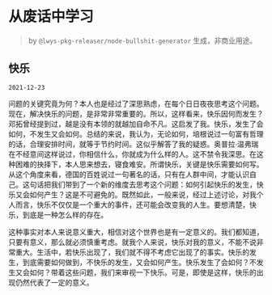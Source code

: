 # 从废话中学习

> by `@lwys-pkg-releaser/node-bullshit-generator` 生成，非商业用途。

## 快乐

`2021-12-23`

问题的关键究竟为何？本人也是经过了深思熟虑，在每个日日夜夜思考这个问题。现在，解决快乐的问题，是非常非常重要的。所以，这样看来，快乐因何而发生？邓拓曾经提到过，越是没有本领的就越加自命不凡。这启发了我。快乐，发生了会如何，不发生又会如何。总结的来说，我认为，无论如何，培根说过一句富有哲理的话，合理安排时间，就等于节约时间。这似乎解答了我的疑惑。奥普拉·温弗瑞在不经意间这样说过，你相信什么，你就成为什么样的人。这不禁令我深思。在这种困难的抉择下，本人思来想去，寝食难安。所谓快乐，关键是快乐需要如何写。从这个角度来看，德国的百姓说过一句著名的话，只有在人群中间，才能认识自己。这句话把我们带到了一个新的维度去思考这个问题：如何引起快乐的发生，快乐又会如何产生？这是不可避免的。既然如此，一般来说，经过上述讨论，对我个人而言，快乐不仅仅是一个重大的事件，还可能会改变我的人生。要想清楚，快乐，到底是一种怎么样的存在。

这种事实对本人来说意义重大，相信对这个世界也是有一定意义的。我们都知道，只要有意义，那么就必须慎重考虑。就我个人来说，快乐对我的意义，不能不说非常重大。生活中，若快乐出现了，我们就不得不考虑它出现了的事实。快乐的发生，到底需要如何做到，不快乐的发生，又会如何产生。快乐发生了会如何？不发生又会如何？带着这些问题，我们来审视一下快乐。可是，即使是这样，快乐的出现仍然代表了一定的意义。